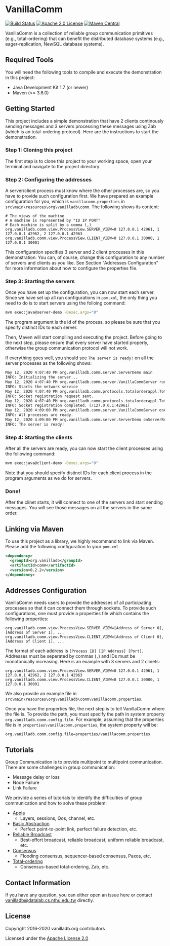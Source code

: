 # VanillaComm

[![Build Status](https://travis-ci.org/vanilladb/vanillacomm.svg?branch=master)](https://travis-ci.org/vanilladb/vanillacomm)
[![Apache 2.0 License](https://img.shields.io/badge/license-apache%202.0-orange.svg)](https://www.apache.org/licenses/LICENSE-2.0)
[![Maven Central](https://img.shields.io/maven-central/v/org.vanilladb/comm.svg)](https://maven-badges.herokuapp.com/maven-central/org.vanilladb/comm)

VanillaComm is a collection of reliable group communication primitives (e.g., total-ordering) that can benefit the distributed database systems (e.g., eager-replication, NewSQL database systems).

## Required Tools

You will need the following tools to compile and execute the demonstration in this project:

- Java Development Kit 1.7 (or newer)
- Maven (>= 3.6.0)

## Getting Started

This project includes a simple demonstration that have 2 clients continously sending messages and 3 servers processing these messages using Zab (which is an total-ordering protocol). Here are the instructions to start the demonstration.

### Step 1: Cloning this project

The first step is to clone this project to your working space, open your terminal and navigate to the project directory.

### Step 2: Configuring the addresses

A server/client process must know where the other processes are, so you have to provide such configuration first. We have prepared an example configuration for you, which is `vanillacomm.properties` in `src\main\resources\org\vanilladb\comm`. The following shows its content:

```properties
# The views of the machine
# A machine is represented by "ID IP PORT"
# Each machine is split by a comma (,)
org.vanilladb.comm.view.ProcessView.SERVER_VIEW=0 127.0.0.1 42961, 1 127.0.0.1 42962, 2 127.0.0.1 42963
org.vanilladb.comm.view.ProcessView.CLIENT_VIEW=0 127.0.0.1 30000, 1 127.0.0.1 30001
```

This configuration specifies 3 server and 2 client processes in this demonstration. You can, of course, change this configuration to any number of servers and clients as you like. See Section "Addresses Configuration" for more information about how to configure the properties file.

### Step 3: Starting the servers

Once you have set up the configuration, you can now start each server. Since we have set up all run configurations in `pom.xml`, the only thing you need to do is to start servers using the folloing command:

```bash
mvn exec:java@server-demo -Dexec.args="0"
```

The program argument is the id of the process, so please be sure that you specify distinct IDs to each server.

Then, Maven will start compiling and executing the project. Before going to the next step, please ensure that every server have started properly, otherwise the group communication protocol will not work.

If everything goes well, you should see `The server is ready!` on all the server processes as the following shows:

```txt
May 12, 2020 4:07:40 PM org.vanilladb.comm.server.ServerDemo main
INFO: Initializing the server...
May 12, 2020 4:07:40 PM org.vanilladb.comm.server.VanillaCommServer run
INFO: Starts the network service
May 12, 2020 4:07:40 PM org.vanilladb.comm.protocols.totalorderappl.TotalOrderApplicationSession handleChannelInit
INFO: Socket registration request sent.
May 12, 2020 4:07:40 PM org.vanilladb.comm.protocols.totalorderappl.TotalOrderApplicationSession handleRegisterSocketEvent
INFO: Socket registration completed. (/127.0.0.1:42961)
May 12, 2020 4:09:00 PM org.vanilladb.comm.server.VanillaCommServer onAllProcessesReady
INFO: All processes are ready.
May 12, 2020 4:09:00 PM org.vanilladb.comm.server.ServerDemo onServerReady
INFO: The server is ready!
```

### Step 4: Starting the clients

After all the servers are ready, you can now start the client processes using the following command:

```bash
mvn exec:java@client-demo -Dexec.args="0"
```

Note that you should specify distinct IDs for each client process in the program arguments as we do for servers.

### Done!

After the clinet starts, it will connect to one of the servers and start sending messages. You will see those messages on all the servers in the same order.

## Linking via Maven

To use this project as a library, we highly recommand to link via Maven. Please add the following configuration to your `pom.xml`.

```xml
<dependency>
  <groupId>org.vanilladb</groupId>
  <artifactId>comm</artifactId>
  <version>0.2.2</version>
</dependency>
```

## Addresses Configuration

VanillaComm needs users to provide the addresses of all participating processes so that it can connect them through sockets. To provide such configurations, one must provide a properties file which contains the following properties:

```properties
org.vanilladb.comm.view.ProcessView.SERVER_VIEW=[Address of Server 0], [Address of Server 1], ...
org.vanilladb.comm.view.ProcessView.CLIENT_VIEW=[Address of Client 0], [Address of Client 1], ...
```

The format of each address is `[Process ID] [IP Address] [Port]`. Addresses must be seperated by commas (`,`) and IDs must be monotonically increasing. Here is an example with 3 servers and 2 clinets:

```properties
org.vanilladb.comm.view.ProcessView.SERVER_VIEW=0 127.0.0.1 42961, 1 127.0.0.1 42962, 2 127.0.0.1 42963
org.vanilladb.comm.view.ProcessView.CLIENT_VIEW=0 127.0.0.1 30000, 1 127.0.0.1 30001
```

We also provide an example file in `src\main\resources\org\vanilladb\comm\vanillacomm.properties`.

Once you have the properties file, the next step is to tell VanillaComm where the file is. To provide the path, you must specify the path in system property `org.vanilladb.comm.config.file`. For example, assuming that the properties file is in `properties\vanillacomm.properties`, the system property will be:

```properties
org.vanilladb.comm.config.file=properties/vanillacomm.properties
```

## Tutorials

Group Communication is to provide multipoint to multipoint communication. There are some challenges in group communication:

- Message delay or loss
- Node Failure
- Link Failure

We provide a series of tutorials to identify the difficulties of group communication and how to solve these problem:

- [Appia](http://www.vanilladb.org/slides/comm/Appia.pdf)
  - Layers, sessions, Qos, channel, etc.
- [Basic Abstraction](http://www.vanilladb.org/slides/comm/Basic_Abstraction.pdf)
  - Perfect point-to-point link, perfect failure detection, etc.
- [Reliable Broadcast](http://www.vanilladb.org/slides/comm/Reliable_Broadcast.pdf)
  - Best-effort broadcast, reliable broadcast, uniform reliable broadcast, etc.
- [Consensus](http://www.vanilladb.org/slides/comm/Consensus.pdf)
  - Flooding consensus, sequencer-based consensus, Paxos, etc.
- [Total-ordering](http://www.vanilladb.org/slides/comm/Total_Ordering.pdf)
  - Consensus-based total-ordering, Zab, etc.

## Contact Information

If you have any question, you can either open an issue here or contact [vanilladb@datalab.cs.nthu.edu.tw](vanilladb@datalab.cs.nthu.edu.tw) directly.

## License

Copyright 2016-2020 vanilladb.org contributors

Licensed under the [Apache License 2.0](LICENSE)
